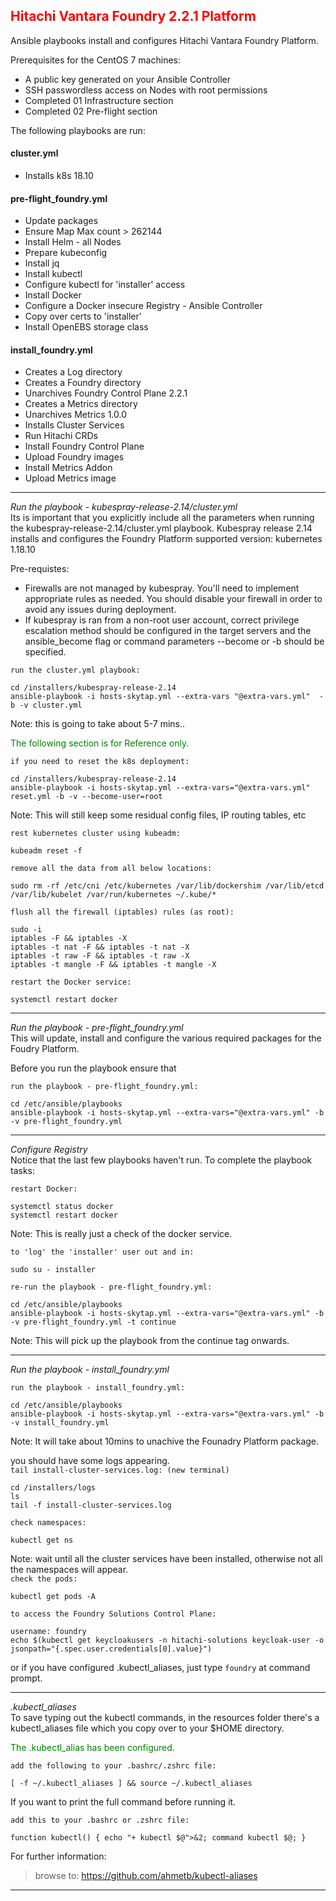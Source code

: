 ## <font color='red'>Hitachi Vantara Foundry 2.2.1 Platform</font>  

Ansible playbooks install and configures Hitachi Vantara Foundry Platform.

Prerequisites for the CentOS 7 machines:
* A public key generated on your Ansible Controller
* SSH passwordless access on Nodes with root permissions
* Completed 01 Infrastructure section
* Completed 02 Pre-flight section

The following playbooks are run:  

#### cluster.yml
* Installs k8s 18.10

#### pre-flight_foundry.yml
* Update packages
* Ensure Map Max count > 262144
* Install Helm - all Nodes
* Prepare kubeconfig
* Install jq
* Install kubectl
* Configure kubectl for 'installer' access
* Install Docker
* Configure a Docker insecure Registry - Ansible Controller
* Copy over certs to 'installer'
* Install OpenEBS storage class


#### install_foundry.yml
* Creates a Log directory
* Creates a Foundry directory
* Unarchives Foundry Control Plane 2.2.1
* Creates a Metrics directory
* Unarchives Metrics 1.0.0
* Installs Cluster Services
* Run Hitachi CRDs
* Install Foundry Control Plane
* Upload Foundry images
* Install Metrics Addon
* Upload Metrics image

---


<em>Run the playbook - kubespray-release-2.14/cluster.yml</em>   
Its is important that you explicitly include all the parameters when running the kubespray-release-2.14/cluster.yml playbook. 
Kubespray release 2.14 installs and configures the Foundry Platform supported version: kubernetes 1.18.10

Pre-requistes:
* Firewalls are not managed by kubespray. You'll need to implement appropriate rules as needed. You should disable your firewall in order to avoid any issues during deployment.  
* If kubespray is ran from a non-root user account, correct privilege escalation method should be configured in the target servers and the ansible_become flag or command parameters --become or -b should be specified. 

``run the cluster.yml playbook:``
```
cd /installers/kubespray-release-2.14
ansible-playbook -i hosts-skytap.yml --extra-vars "@extra-vars.yml"  -b -v cluster.yml
```
Note: this is going to take about 5-7 mins..

<font color='green'>The following section is for Reference only.</font>

``if you need to reset the k8s deployment:``
```
cd /installers/kubespray-release-2.14
ansible-playbook -i hosts-skytap.yml --extra-vars="@extra-vars.yml" reset.yml -b -v --become-user=root
```
Note: This will still keep some residual config files, IP routing tables, etc

``rest kubernetes cluster using kubeadm:``
```
kubeadm reset -f
```
``remove all the data from all below locations:``
```
sudo rm -rf /etc/cni /etc/kubernetes /var/lib/dockershim /var/lib/etcd /var/lib/kubelet /var/run/kubernetes ~/.kube/*
```
``flush all the firewall (iptables) rules (as root):``
```
sudo -i
iptables -F && iptables -X
iptables -t nat -F && iptables -t nat -X
iptables -t raw -F && iptables -t raw -X
iptables -t mangle -F && iptables -t mangle -X
```
``restart the Docker service:``
```
systemctl restart docker
```

---

<em>Run the playbook - pre-flight_foundry.yml</em>      
This will update, install and configure the various required packages for the Foudry Platform.

Before you run the playbook ensure that 

``run the playbook - pre-flight_foundry.yml:`` 
```
cd /etc/ansible/playbooks
ansible-playbook -i hosts-skytap.yml --extra-vars="@extra-vars.yml" -b -v pre-flight_foundry.yml
```

---

<em>Configure Registry</em>  
Notice that the last few playbooks haven't run.  To complete the playbook tasks:

``restart Docker:``
```
systemctl status docker
systemctl restart docker
```
Note: This is really just a check of the docker service.

``to 'log' the 'installer' user out and in:`` 
```
sudo su - installer 
```
``re-run the playbook - pre-flight_foundry.yml:`` 
```
cd /etc/ansible/playbooks
ansible-playbook -i hosts-skytap.yml --extra-vars="@extra-vars.yml" -b -v pre-flight_foundry.yml -t continue
```
Note:  This will pick up the playbook from the continue tag onwards.

---

<em>Run the playbook - install_foundry.yml</em> 

``run the playbook - install_foundry.yml:`` 
```
cd /etc/ansible/playbooks
ansible-playbook -i hosts-skytap.yml --extra-vars="@extra-vars.yml" -b -v install_foundry.yml
```
Note: It will take about 10mins to unachive the Founadry Platform package.  

you should have some logs appearing.  
``tail install-cluster-services.log: (new terminal)``
```
cd /installers/logs
ls
tail -f install-cluster-services.log
```
``check namespaces:``
```
kubectl get ns
```
Note: wait until all the cluster services have been installed, otherwise not all the namespaces will appear.  
``check the pods:``
```
kubectl get pods -A
```
``to access the Foundry Solutions Control Plane:``
```
username: foundry
echo $(kubectl get keycloakusers -n hitachi-solutions keycloak-user -o jsonpath="{.spec.user.credentials[0].value}")
```
or if you have configured .kubectl_aliases, just type ``foundry`` at command prompt.

---

<em>.kubectl_aliases</em>  
To save typing out the kubectl commands, in the resources folder there's a kubectl_aliases file which you copy over to your $HOME directory.

<font color='green'>The .kubectl_alias has been configured.</font>

``add the following to your .bashrc/.zshrc file:``
```
[ -f ~/.kubectl_aliases ] && source ~/.kubectl_aliases
```

If you want to print the full command before running it.   

``add this to your .bashrc or .zshrc file:``
```
function kubectl() { echo "+ kubectl $@">&2; command kubectl $@; }
```

For further information:

> browse to: https://github.com/ahmetb/kubectl-aliases

---